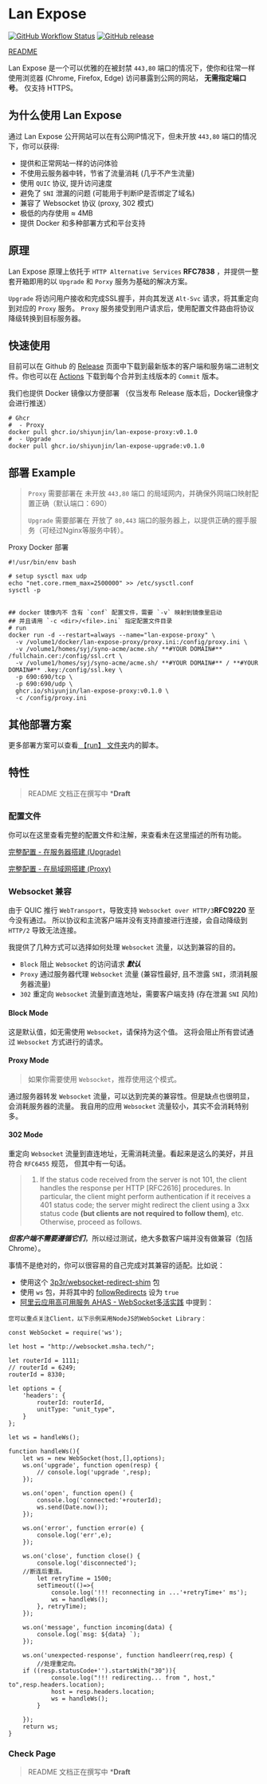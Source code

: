 # Lan Expose

[![GitHub Workflow Status](https://github.com/shiyunjin/lan-expose/actions/workflows/go.yml/badge.svg)](https://github.com/shiyunjin/lan-expose/actions/workflows/go.yml)
[![GitHub release](https://img.shields.io/github/tag/shiyunjin/lan-expose.svg?label=release)](https://github.com/shiyunjin/lan-expose/releases)

[README](README.md)

Lan Expose 是一个可以优雅的在被封禁 `443,80` 端口的情况下，使你和往常一样使用浏览器 (Chrome, Firefox, Edge) 
访问暴露到公网的网站， **无需指定端口号**。 仅支持 HTTPS。

## 为什么使用 Lan Expose

通过 Lan Expose 公开网站可以在有公网IP情况下，但未开放 `443,80` 端口的情况下，你可以获得:
 * 提供和正常网站一样的访问体验
 * 不使用云服务器中转，节省了流量消耗 (几乎不产生流量)
 * 使用 `QUIC` 协议, 提升访问速度
 * 避免了 `SNI` 泄漏的问题 (可能用于判断IP是否绑定了域名)
 * 兼容了 Websocket 协议 (proxy, 302 模式)
 * 极低的内存使用 ≈ 4MB
 * 提供 Docker 和多种部署方式和平台支持

## 原理
Lan Expose 原理上依托于 `HTTP Alternative Services` **RFC7838** ，并提供一整套开箱即用的以 `Upgrade` 和 `Porxy` 服务为基础的解决方案。

`Upgrade` 将访问用户接收和完成SSL握手，并向其发送 `Alt-Svc` 请求，将其重定向到对应的 `Proxy` 服务。 `Proxy` 服务接受到用户请求后，使用配置文件路由将协议降级转换到目标服务器。

## 快速使用
目前可以在 Github 的 [Release](https://github.com/shiyunjin/lan-expose/releases) 页面中下载到最新版本的客户端和服务端二进制文件。你也可以在 [Actions](https://github.com/shiyunjin/lan-expose/actions) 下载到每个合并到主线版本的 `Commit` 版本。

我们也提供 Docker 镜像以方便部署 （仅当发布 Release 版本后，Docker镜像才会进行推送）
```
# Ghcr
#  - Proxy 
docker pull ghcr.io/shiyunjin/lan-expose-proxy:v0.1.0
#  - Upgrade
docker pull ghcr.io/shiyunjin/lan-expose-upgrade:v0.1.0
```

## 部署 Example
 > `Proxy` 需要部署在  未开放 `443,80` 端口 的局域网内，并确保外网端口映射配置正确（默认端口：690）
 > 
 > `Upgrade` 需要部署在 开放了 `80,443` 端口的服务器上，以提供正确的握手服务（可经过Nginx等服务中转）。


Proxy Docker 部署
```
#!/usr/bin/env bash

# setup sysctl max udp
echo "net.core.rmem_max=2500000" >> /etc/sysctl.conf
sysctl -p


## docker 镜像内不 含有 `conf` 配置文件，需要 `-v` 映射到镜像里启动 
## 并且请用 `-c <dir>/<file>.ini` 指定配置文件目录
# run
docker run -d --restart=always --name="lan-expose-proxy" \
  -v /volume1/docker/lan-expose-proxy/proxy.ini:/config/proxy.ini \
  -v /volume1/homes/syj/syno-acme/acme.sh/ **#YOUR DOMAIN#** /fullchain.cer:/config/ssl.crt \
  -v /volume1/homes/syj/syno-acme/acme.sh/ **#YOUR DOMAIN#** / **#YOUR DOMAIN#** .key:/config/ssl.key \
  -p 690:690/tcp \
  -p 690:690/udp \
  ghcr.io/shiyunjin/lan-expose-proxy:v0.1.0 \
  -c /config/proxy.ini

```

## 其他部署方案
更多部署方案可以查看[ 【run】 文件夹](run)内的脚本。

## 特性
 > README 文档正在撰写中 ***Draft**

### 配置文件

你可以在这里查看完整的配置文件和注解，来查看未在这里描述的所有功能。

[完整配置 - 在服务器搭建 (Upgrade)](./conf/upgrade.ini)

[完整配置 - 在局域网搭建 (Proxy)](./conf/proxy.ini)

### Websocket 兼容

由于 QUIC 推行 `WebTransport`，导致支持 `Websocket over HTTP/3`**RFC9220** 至今没有通过。
所以协议和主流客户端并没有支持直接进行连接，会自动降级到 `HTTP/2` 导致无法连接。

我提供了几种方式可以选择如何处理 `Websocket` 流量，以达到兼容的目的。

 * `Block` 阻止 `Websocket` 的访问请求 ***默认***
 * `Proxy` 通过服务器代理 `Websocket` 流量 (兼容性最好, 且不泄露 `SNI`，须消耗服务器流量)
 * `302`   重定向 `Websocket` 流量到直连地址，需要客户端支持 (存在泄漏 `SNI` 风险)

#### Block Mode

这是默认值，如无需使用 `Websocket`，请保持为这个值。 
这将会阻止所有尝试通过 `Websocket` 方式进行的请求。

#### Proxy Mode

 > 如果你需要使用 `Websocket`，推荐使用这个模式。

通过服务器转发 `Websocket` 流量，可以达到完美的兼容性。但是缺点也很明显，会消耗服务器的流量。
我自用的应用 `Websocket` 流量较小，其实不会消耗特别多。

#### 302 Mode

重定向 `Websocket` 流量到直连地址，无需消耗流量。看起来是这么的美好，并且符合 `RFC6455` 规范， 但其中有一句话。

 >   1.  If the status code received from the server is not 101, the
         client handles the response per HTTP [RFC2616] procedures.  In
         particular, the client might perform authentication if it
         receives a 401 status code; the server might redirect the client
         using a 3xx status code **(but clients are not required to follow
         them)**, etc.  Otherwise, proceed as follows.

***但客户端不需要遵循它们***，所以经过测试，绝大多数客户端并没有做兼容（包括 Chrome）。

事情不是绝对的，你可以很容易的自己完成对其兼容的适配。比如说：
 * 使用这个 [3p3r/websocket-redirect-shim](https://github.com/3p3r/websocket-redirect-shim) 包
 * 使用 `ws` 包，并将其中的 [followRedirects](https://github.com/websockets/ws/blob/d2c935a477fa6999c8fa85b89dfae27b85b807e7/doc/ws.md?plain=1#L272) 设为 `true`
 * [阿里云应用高可用服务 AHAS - WebSocket多活实践](https://help.aliyun.com/document_detail/188595.html) 中提到：
   
``` nodejs
您可以重点关注Client，以下示例采用NodeJS的WebSocket Library：

const WebSocket = require('ws');

let host = "http://websocket.msha.tech/";

let routerId = 1111;
// routerId = 6249;
routerId = 8330;

let options = {
    'headers': {
        routerId: routerId,
        unitType: "unit_type",
    }
};

let ws = handleWs();

function handleWs(){
    let ws = new WebSocket(host,[],options);
    ws.on('upgrade', function open(resp) {
        // console.log('upgrade ',resp);
    });

    ws.on('open', function open() {
        console.log('connected:'+routerId);
        ws.send(Date.now());
    });

    ws.on('error', function error(e) {
        console.log('err',e);
    });

    ws.on('close', function close() {
        console.log('disconnected');
    //断连后重连。
        let retryTime = 1500;
        setTimeout(()=>{
            console.log('!!! reconnecting in ...'+retryTime+' ms');
            ws = handleWs();
        }, retryTime);
    });

    ws.on('message', function incoming(data) {
        console.log(`msg: ${data} `);
    });

    ws.on('unexpected-response', function handleerr(req,resp) {
        //处理重定向。
    if ((resp.statusCode+'').startsWith("30")){
            console.log("!!! redirecting... from ", host," to",resp.headers.location);
            host = resp.headers.location;
            ws = handleWs();
        }

    });
    return ws;
}
```

### Check Page
> README 文档正在撰写中 ***Draft**
